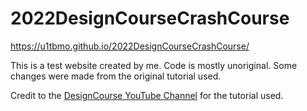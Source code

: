 # 2022DesignCourseCrashCourse

https://u1tbmo.github.io/2022DesignCourseCrashCourse/

This is a test website created by me.
Code is mostly unoriginal. Some changes were made from the original tutorial used.

Credit to the [DesignCourse YouTube Channel](https://youtu.be/gXLjWRteuWI) for the tutorial used.
